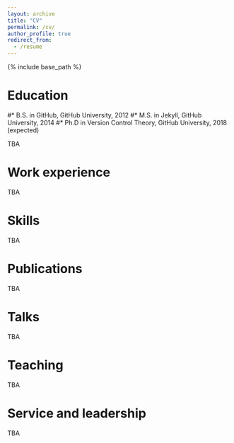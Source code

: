 ```yaml
---
layout: archive
title: "CV"
permalink: /cv/
author_profile: true
redirect_from:
  - /resume
---
```


{% include base_path %}

Education
======
#* B.S. in GitHub, GitHub University, 2012
#* M.S. in Jekyll, GitHub University, 2014
#* Ph.D in Version Control Theory, GitHub University, 2018 (expected)

TBA

Work experience
======
TBA
  
Skills
======
TBA

Publications
======
TBA
  
Talks
======
TBA
  
Teaching
======
TBA
  
Service and leadership
======
TBA
